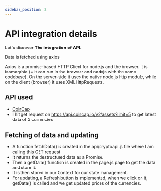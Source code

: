 ```yaml
---
sidebar_position: 2
---
```


# API integration details

Let's discover **The integration of API**.

Data is fetched using axios.

Axios is a promise-based HTTP Client for node.js and the browser. It is isomorphic (= it can run in the browser and nodejs with the same codebase). On the server-side it uses the native node.js http module, while on the client (browser) it uses XMLHttpRequests.

## API used

- [CoinCap](https://docs.coincap.io/)
- I hit get request on https://api.coincap.io/v2/assets?limit=5 to get latest data of 5 currencies

## Fetching of data and updating

- A function fetchData() is created in the api/cryptoapi.js file where I am calling this GET request
- It returns the destructured data as a Promise.
- Then a getData() function is created in the page.js page to get the data and store it.
- It is then stored in our Context for our state management.
- For updating, a Refresh button is implemented, when we click on it, getData() is called and we get updated prices of the currencies.
